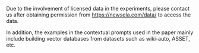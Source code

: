 Due to the involvement of licensed data in the experiments, please contact us after obtaining permission from https://newsela.com/data/ to access the data.


In addition, the examples in the contextual prompts used in the paper mainly include building vector databases from datasets such as wiki-auto, ASSET, etc.